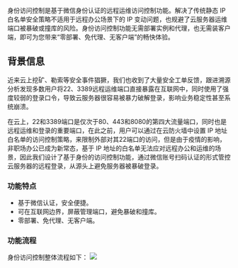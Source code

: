 身份访问控制是基于微信身份认证的远程运维访问控制功能。解决了传统静态 IP 白名单安全策略不适用于远程办公场景下的 IP 变动问题，也规避了云服务器运维端口被暴破或撞库的风险。身份访问控制功能无需部署实例和代理，也无需装客户端，即可为您带来“零部署、免代理、无客户端”的畅快体验。
## 背景信息
近来云上挖矿、勒索等安全事件猖獗，我们也收到了大量安全工单反馈，跟进溯源分析发现多数用户将22、3389远程运维端口直接暴露在互联网中，同时使用了强度较弱的登录口令，导致云服务器很容易被暴力破解登录，影响业务稳定性甚至系统崩溃。

在云上，22和3389端口是仅次于80、443和8080的第四大流量端口，同时也是远程运维和登录的重要端口，在此之前，用户可以通过在云防火墙中设置 IP 地址白名单的访问控制策略，来限制外部对其22端口的访问，但是由于疫情的影响，非职场办公已成为新常态，基于 IP 地址的白名单无法应对远程办公和运维的场景，因此我们设计了基于身份的访问控制功能，通过微信账号扫码认证的形式管控云服务器的远程登录，从源头上避免服务器被暴破登录。

### 功能特点
-	基于微信认证，安全便捷。
-	可在互联网边界，屏蔽管理端口，避免暴破和撞库。
-	零部署、免代理、无客户端。

### 功能流程
身份访问控制整体流程如下：
![](https://main.qcloudimg.com/raw/c8e5ffc975be8baadb49d419dfe5673e.png)

